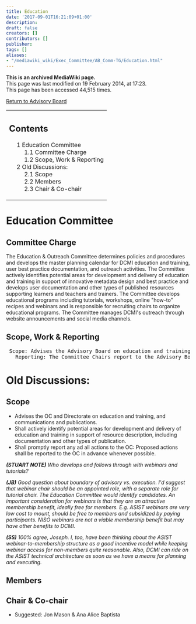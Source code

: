 ```yaml
---
title: Education
date: '2017-09-01T16:21:09+01:00'
description: 
draft: false
creators: []
contributors: []
publisher: 
tags: []
aliases:
- "/mediawiki_wiki/Exec_Committee/AB_Comm-TG/Education.html"
---
```


 **This is an archived MediaWiki page.**  
This page was last modified on 19 February 2014, at 17:23.  
This page has been accessed 44,515 times.

[Return to Advisory Board](/mediawiki_wiki/Exec_Committee/AB_Comm-TG "Exec Committee/AB Comm-TG")

<table id="toc" class="toc">
  <tr>
    <td>
      <div id="toctitle">
        <h2>Contents</h2>
      </div>
      <ul>
        <li class="toclevel-1 tocsection-1">
          <a href="#Education_Committee"><span class="tocnumber">1</span> <span class="toctext">Education Committee</span></a>
          <ul>
            <li class="toclevel-2 tocsection-2"><a href="#Committee_Charge"><span class="tocnumber">1.1</span> <span class="toctext">Committee Charge</span></a></li>
            <li class="toclevel-2 tocsection-3"><a href="#Scope.2C_Work_.26_Reporting"><span class="tocnumber">1.2</span> <span class="toctext">Scope, Work &amp; Reporting</span></a></li>
          </ul>
        </li>
        <li class="toclevel-1 tocsection-4">
          <a href="#Old_Discussions:"><span class="tocnumber">2</span> <span class="toctext">Old Discussions:</span></a>
          <ul>
            <li class="toclevel-2 tocsection-5"><a href="#Scope"><span class="tocnumber">2.1</span> <span class="toctext">Scope</span></a></li>
            <li class="toclevel-2 tocsection-6"><a href="#Members"><span class="tocnumber">2.2</span> <span class="toctext">Members</span></a></li>
            <li class="toclevel-2 tocsection-7"><a href="#Chair_.26_Co-chair"><span class="tocnumber">2.3</span> <span class="toctext">Chair &amp; Co-chair</span></a></li>
          </ul>
        </li>
      </ul>
    </td>
  </tr>
</table>


# Education Committee 

## Committee Charge

The Education & Outreach Committee determines policies and procedures and develops the master planning calendar for DCMI education and training, user best practice documentation, and outreach activities. The Committee actively identifies potential areas for development and delivery of education and training in support of innovative metadata design and best practice and develops user documentation and other types of published resources supporting learners and teachers and trainers. The Committee develops educational programs including tutorials, workshops, online "how-to" recipes and webinars and is responsible for recruiting chairs to organize educational programs. The Committee manages DCMI's outreach through website announcements and social media channels.

## Scope, Work & Reporting
<pre> Scope: Advises the Advisory Board on education and training, and communications and publications.
   Reporting: The Committee Chairs report to the Advisory Board Chair in a manner set out in the Advisory Board Policies &amp; Procedures. 
</pre>
# Old Discussions:

## Scope 

- Advises the OC and Directorate on education and training, and communications and publications.
- Shall actively identify potential areas for development and delivery of education and training in support of resource description, including documentation and other types of publication.
- Shall promptly report any ad all actions to the OC: Proposed actions shall be reported to the OC in advance whenever possible.

_**(STUART NOTE)** Who develops and follows through with webinars and tutorials?_

_**(JB)** Good question about boundary of advisory vs. execution. I'd suggest that webinar chair should be an appointed role, with a separate role for tutorial chair. The Education Committee would identify candidates. An important consideration for webinars is that they are an attractive membership benefit, ideally free for members. E.g. ASIST webinars are very low cost to mount, should be free to members and subsidized by paying participants. NISO webinars are not a viable membership benefit but may have other benefits to DCMI._

_**(SS)** 100% agree, Joseph. I, too, have been thinking about the ASIST webinar-to-membership structure as a good incentive model while keeping webinar access for non-members quite reasonable. Also, DCMI can ride on the ASIST technical architecture as soon as we have a means for planning and executing._

## Members 

## Chair & Co-chair 

- Suggested: Jon Mason & Ana Alice Baptista

